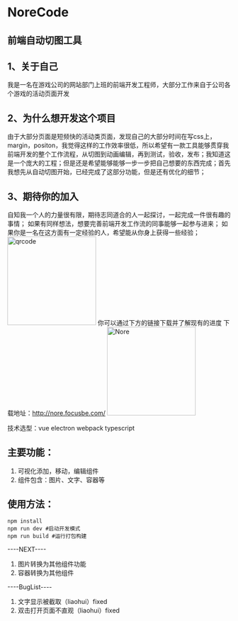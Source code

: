 # NoreCode
## 前端自动切图工具
## 1、关于自己
我是一名在游戏公司的网站部门上班的前端开发工程师，大部分工作来自于公司各个游戏的活动页面开发
## 2、为什么想开发这个项目
由于大部分页面是短频快的活动类页面，发现自己的大部分时间在写css上，margin，positon，我觉得这样的工作效率很低，所以希望有一款工具能够贯穿我前端开发的整个工作流程，从切图到动画编辑，再到测试，验收，发布；我知道这是一个庞大的工程；但是还是希望能够能够一步一步把自己想要的东西完成；首先我想先从自动切图开始，已经完成了这部分功能，但是还有优化的细节；
## 3、期待你的加入
自知我一个人的力量很有限，期待志同道合的人一起探讨，一起完成一件很有趣的事情；
如果有同样想法，想要完善前端开发工作流的同事能够一起参与进来；
如果你是一名在这方面有一定经验的人，希望能从你身上获得一些经验；
<img src="https://raw.githubusercontent.com/foliouTeam/NoreCode/master/assets/qrcode.png" width="200" alt="qrcode"/>
你可以通过下方的链接下载并了解现有的进度
下载地址：<a href="http://nore.focusbe.com/" target="_blank">http://nore.focusbe.com/</a>
<img src="https://raw.githubusercontent.com/foliouTeam/NoreCode/master/assets/norecode.png" width="200" alt="Nore"/>

技术选型：vue electron webpack typescript
## 主要功能：
1. 可视化添加，移动，编辑组件
2. 组件包含：图片、文字、容器等

## 使用方法：

```
npm install
npm run dev #启动开发模式
npm run build #运行打包构建
```

----NEXT----
1. 图片转换为其他组件功能
2. 容器转换为其他组件

----BugList----
1. 文字显示被截取（liaohui）fixed
2. 双击打开页面不直观（liaohui）fixed



